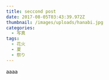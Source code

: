 ```yaml
---
title: seccond post
date: 2017-08-05T03:43:39.972Z
thumbnail: /images/uploads/hanabi.jpg
categories:
  - 写真
tags:
  - 花火
  - 夏
  - 祭り
---
```

aaaa
